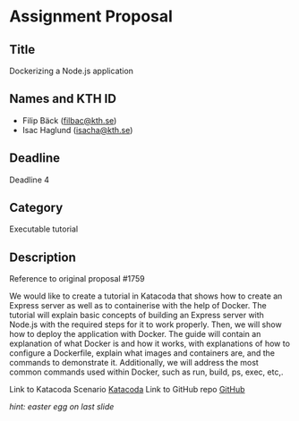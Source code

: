 # Assignment Proposal

## Title

Dockerizing a Node.js application

## Names and KTH ID
  - Filip Bäck (filbac@kth.se)
  - Isac Haglund (isacha@kth.se)

## Deadline

Deadline 4

## Category

Executable tutorial

## Description

Reference to original proposal #1759 

We would like to create a tutorial in Katacoda that shows how to create an Express server as well as to containerise with the help of Docker. The tutorial will explain basic concepts of building an Express server with Node.js with the required steps for it to work properly. Then, we will show how to deploy the application with Docker. The guide will contain an explanation of what Docker is and how it works, with explanations of how to configure a Dockerfile, explain what images and containers are, and the commands to demonstrate it. Additionally, we will address the most common commands used within Docker, such as run, build, ps, exec, etc,.


Link to Katacoda Scenario [Katacoda](https://www.katacoda.com/filipback/scenarios/dockerizing)
Link to GitHub repo [GitHub](https://github.com/bckfilip/katacoda-scenarios)

*hint: easter egg on last slide* 
